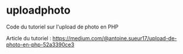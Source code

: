 # uploadphoto

Code du tutoriel sur l'upload de photo en PHP

Article du tutoriel : https://medium.com/@antoine.sueur17/upload-de-photo-en-php-52a3390ce3
